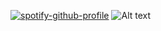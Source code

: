 



<!--
**yvvessel/yvvessel** is a ✨ _special_ ✨ repository because its `README.md` (this file) appears on your GitHub profile.



-->
[![spotify-github-profile](https://spotify-github-profile.kittinanx.com/api/view?uid=3153v7c54mxtnqcioxrfpw5ac7dy&cover_image=true&theme=default&show_offline=false&background_color=121212&interchange=true&bar_color=53b14f&bar_color_cover=false)](https://spotify-github-profile.kittinanx.com/api/view?uid=3153v7c54mxtnqcioxrfpw5ac7dy&redirect=true)
![Alt text](https://spotify-recently-played-readme.vercel.app/api?user=3153v7c54mxtnqcioxrfpw5ac7dy)
